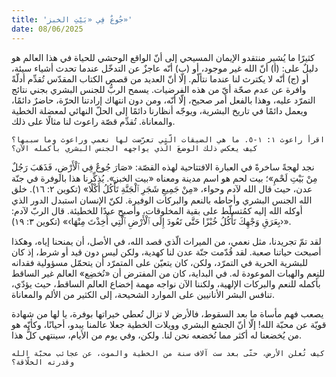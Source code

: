 ```yaml
---
title: 'جُوعٌ فِي «بَيْتِ الخبز»'
date: 08/06/2025
---
```


كثيرًا ما يُشير منتقدو الإيمان المسيحي إلى أنّ الواقع الوحشي للحياة في هذا العالم هو دليلٌ على: (أ) أنّ الله غير موجود، أو (ب) أنّه عاجزٌ عن التدخّل عندما تحدث أشياء سيئة، أو (ج) أنّه لا يكترث لنا عندما نتألّم. إلّا أنّ العديد من قصص الكتاب المقدّس تُقدِّم أدلّةً وافرة عن عدم صحّة أيّ من هذه الفرضيات. يسمح الربُّ للجنس البشري بجني نتائج التمرّد عليه، وهذا بالفعل أمر صحيح، إلّا أنّه، ومن دون انتهاك إرادتنا الحرّة، حاضرٌ دائمًا، ويعمل دائمًا في تاريخ البشرية، ويوجّه أنظارنا دائمًا إلى الحلّ النهائي لمعضلة الخطية والمعاناة. تُقدِّم قصّة راعوث لنا مثالًا على ذلك.

`اقرأ راعوث ١: ١-٥. ما هي الضيقات الّتي تعرّضت لها نعمي وراعوث وما سببها؟ كيف يعكس ذلك الوضعَ الّذي يواجهه الجنس البشري بأكمله الآن؟`

نجد لهجةً ساخرةً في العبارة الافتتاحية لهذه القصّة: «صَارَ جُوعٌ فِي ٱلْأَرْضِ، فَذَهَبَ رَجُلٌ مِنْ بَيْتِ لَحْمِ»؛ بيت لحم هو اسم مدينة ومعناه «بيت الخبز». يُذكِّرنا هذا بالوفرة في جنّة عدن، حيث قال الله لآدم وحواء، «مِنْ جَمِيعِ شَجَرِ ٱلْجَنَّةِ تَأْكُلُ أَكْلًا» (تكوين ٢: ١٦).  خلق الله الجنس البشري وأحاطه بالنعم والبركات الوفيرة. لكنّ الإنسان استبدل الدور الذي أوكله الله إليه كمُتسلّط على بقية المخلوقات، وأصبح عبدًا للخطيئة. قال الربّ لآدم: «‹بِعَرَقِ وَجْهِكَ تَأْكُلُ خُبْزًا حَتَّى تَعُودَ إِلَى ٱلْأَرْضِ ٱلَّتِي أُخِذْتَ مِنْهَا›» (تكوين ٣: ١٩).

لقد تمّ تجريدنا، مثل نعمي، من الميراث الّذي قصد الله، في الأصل، أن يمنحنا إياه، وهكذا أصبحت حياتنا صعبة. لقد قُدّمت جنّة عدن لنا كهدية، ولكن ليس دون قيد أو شرط، إذ كان للبشرية الحرية في التمرّد، ولكن، كان يتعيّن على المتمرّد أن يتحمّل مسؤولية فقدانه للنِعم والهبات الموعودة له. في البداية، كان من المفترض أن «نُخضِع» العالم غير الساقط بأكمله للنعم والبركات الإلهية، ولكننا الآن نواجه مهمة إخضاع العالم الساقط، حيث يؤدّي، تنافس البشر الأنانيين على الموارد الشحيحة، إلى الكثير من الألم والمعاناة.

يصعب فهم مأساة ما بعد السقوط، فالأرض لا تزال تُعطي خيراتها بوفرة، يا لها من شهادة قويّة عن محبّة الله! إلّا أنّ الجشع البشري وويلات الخطية جعلا عالمنا يبدو، أحيانًا، وكأنّه هو من يُخضعنا له أكثر مما نُخضعه نحن لنا. ولكن، وفي يوم من الأيام، سينتهي كلُّ هذا.

`كيف تُعلن الأرض، حتّى بعد ست آلاف سنة من الخطية والموت، عن عجائب محبّة الله وقدرته الخلّاقة؟`